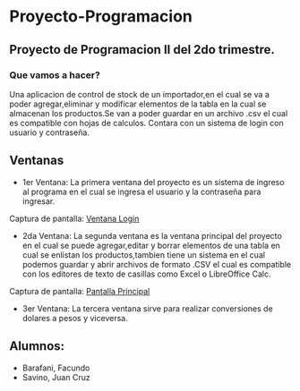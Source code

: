 # Proyecto-Programacion
## Proyecto de Programacion II del 2do trimestre.
### Que vamos a hacer?

Una aplicacion de control de stock de un importador,en el cual se va a poder agregar,eliminar y modificar elementos de la tabla en la cual se almacenan los productos.Se van a poder guardar en un archivo .csv el cual es compatible con hojas de calculos.
Contara con un sistema de login con usuario y contraseña.
## Ventanas
- 1er Ventana: La primera ventana del proyecto es un sistema de ingreso al programa en el cual se ingresa el usuario y la contraseña para ingresar.

Captura de pantalla:
[Ventana Login](http://imgur.com/a/PDx0b)
- 2da Ventana: La segunda ventana es la ventana principal del proyecto en el cual se puede agregar,editar y borrar elementos de una tabla en cual se enlistan los productos,tambien tiene un sistema en el cual podemos guardar y abrir archivos de formato .CSV el cual es compatible con los editores de texto de casillas como Excel o LibreOffice Calc.

Captura de pantalla:
[Pantalla Principal](http://imgur.com/a/xBZLY)

- 3er Ventana: La tercera ventana sirve para realizar conversiones de dolares a pesos y viceversa.

## Alumnos:
- Barafani, Facundo
- Savino, Juan Cruz
